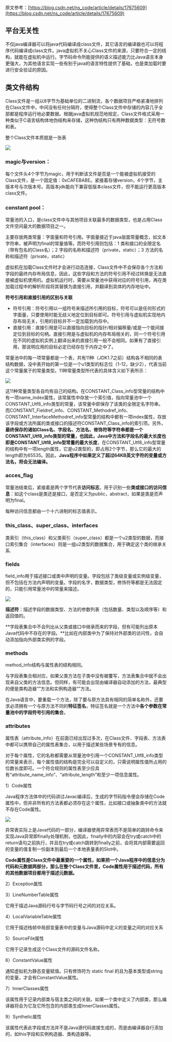 原文参考：[https://blog.csdn.net/ns_code/article/details/17675609](https://blog.csdn.net/ns_code/article/details/17675609)

## 平台无关性

不仅java编译器可以将java代码编译成class文件，其它语言的编译器也可以将程序代码编译成class文件。java虚拟机不关心Class文件的来源，只要符合一定的结构，就能在虚拟机中运行。字节码命令所能提供的语义描述能力比Java语言本身更强大，为其他语言实现一些有别于java的语言特性提供了基础，也是类加载时要进行安全验证的原因。

## 类文件结构

Class文件是一组以8字节为基础单位的二进制流，各个数据项目严格紧凑地排列在Class文件中，中间没有任何分隔符，使得整个Class文件中存储的内容几乎全部都是程序运行地必要数据。根据java虚拟机规范地规定，Class文件格式采用一种类似于C语言结构体地伪结构来存储，这种伪结构只有两种数据类型：无符号数和表。

整个Class文件本质就是一张表

![](https://img-blog.csdn.net/20131230204449140)

### **magic与version**：

每个文件头4个字节为magic，用于判断该文件是否是一个能被虚拟机接受的Class文件，是一个固定值：0xCAFEBABE。紧接着存储version，4个字节，主版本号与次版本号。高版本jdk能向下兼容低版本class文件，但不能运行更高版本class文件。

### **constant pool**：

常量池的入口，是class文件中与其他项目关联最多的数据类型，也是占用Class文件空间最大的数据项目之一。

主要存放两类常量：字面量和符号引用。字面量接近于java层面常量概念，如文本字符串，被声明为final的常量值等。而符号引用则包括：1 类和接口的全限定名（带有包名的Class名）；2 字段的名称和描述符（private，static）；3 方法的名称和描述符（private，static）

虚拟机在加载Class文件时才会进行动态连接，Class文件中不会保存各个方法和字段的最终内存布局信息，因此，这些字段和方法的符号引用不经过转换是无法直接被虚拟机使用的。虚拟机运行时，需要从常量池中获得对应的符号引用，再在类加载过程中的解析阶段将其替换为直接引用，并翻译到具体的内存地址中。

**符号引用和直接引用的区别与关联**

* 符号引用：符号引用以一组符号来描述所引用的目标，符号可以是任何形式的字面量，只要使用时能无歧义地定位到目标即可。符号引用与虚拟机实现地内存布局无关，引用的目标并不一定加载到内存中。
* 直接引用：直接引用是可以直接指向目标的指针/相对偏移量/或是一个能间接定位到目标的句柄。直接引用是与虚拟机的内存布局相关的，同一个符号引用在不同的虚拟机实例上翻译出来的直接引用一般不会相同。如果有了直接引用，那说明应用的目标必定已经存在于内存之中了。

常量池中的每一项常量都是一个表，共有11种（JDK1.7之前）结构各不相同的表结构数据，没中表开始的第一位是一个u1类型的标志位（1-12，缺少2），代表当前这个常量属于的常量类型。11种常量类型所代表的具体含义如下表所示：

![](https://img-blog.csdn.net/20131230213306531)

这11种常量类型各自均有自己的结构。在CONSTANT_Class_info型常量的结构中有一项name_index属性，该常属性中存放一个索引值，指向常量池中一个CONSTANT_Utf8_info类型的常量，该常量中即保存了该类的全限定名字符串。而CONSTANT_Fieldref_info、CONSTANT_Methodref_info、CONSTANT_InterfaceMethodref_info型常量的结构中都有一项index属性，存放该字段或方法所属的类或接口的描述符CONSTANT_Class_info的索引项。另外，**最终保存的诸如Class名、字段名、方法名、修饰符等字符串都是一个CONSTANT_Utf8_info类型的常量，也因此，Java中方法和字段名的最大长度也即是CONSTANT_Utf8_info型常量的最大长度**，在CONSTANT_Utf8_info型常量的结构中有一项length属性，它是u2类型的，即占用2个字节，那么它的最大的length即为65535。因此，**Java程序中如果定义了超过64KB英文字符的变量或方法名，将会无法编译。**

### acces_flag

常量池结束后，紧接着是两个字节代表**访问标志**，用于识别一些**类或接口的访问信息**：如这个class是类还是接口，是否定义为public，abstract，如果是类是否声明为final。

每种访问信息都由一个十六进制的标志值表示。

### this_class、super_class、interfaces

类索引（this_class）和父类索引（super_class）都是一个u2类型的数据，而接口索引集合（interfaces）则是一组u2类型的数据集合，用于确定这个类的继承关系.

### fields

field_info用于描述接口或类中声明的变量。字段包括了类级变量或实例级变量，但不包括在方法内声明的变量。字段的名字，数据类型，修饰符等都是无法固定的，只能引用常量池中的常量来描述。

![](https://img-blog.csdn.net/20140102184434718)

**描述符**：描述字段的数据类型、方法的参数列表（包括数量、类型以及顺序等）和返回值的。

**字段表集合中不会列出从父类或接口中继承而来的字段，但有可能列出原本Java代码中不存在的字段。**比如在内部类中为了保持对外部类的访问性，会自动添加指向外部类实例的字段。

### methods

method_info结构与属性表的结构相同。

与字段表集合相对应，如果父类方法在子类中没有被覆写，方法表集合中就不会出现来自父类的方法信息。但同样，有可能会出现由编译器自动添加的方法，最典型的便是类构造器“<clinit>”方法和实例构造器“<init>”方法。

在Java语言中，要重载一个方法，除了要与原方法具有相同的简单名称外，还要求必须拥有一个与原方法不同的**特征签名**，特征签名就是一个方法中**各个参数在常量池中的字段符号引用的集合**。

### attributes

属性表（attribute_info）在前面已经出现过多次，在Class文件、字段表、方法表中都可以携带自己的属性表集合，以用于描述某些场景专有的信息。

对于每个属性，它的名称都需要从常量池中引用一个CONSTANT_Utf8_info类型的常量来表示，每个属性值的结构是完全可以自定义的，只需说明属性值所占用的位数长度即可。一个符合规则的属性表至少应具有“attribute_name_info”、“attribute_length”和至少一项信息属性。

  1）Code属性

Java程序方法体中的代码讲过Javac编译后，生成的字节码指令便会存储在Code属性中，但并非所有的方法表都必须存在这个属性，比如接口或抽象类中的方法就不存在Code属性。

![](https://img-blog.csdn.net/20140102194107312)

异常表实际上是Java代码的一部分，编译器使用异常表而不是简单的跳转命令来实现Java异常即finally处理机制，也因此，finally中的内容会在try或catch中的return语句之前执行，并且在try或catch跳转到finally之前，会将其内部需要返回的变量的值复制一份副本到最后一个本地表量表的Slot中。

**Code属性是Class文件中最重要的一个属性，如果把一个Java程序中的信息分为代码和元数据两部分，那么在整个Class文件里，Code属性用于描述代码，所有的其他数据项目都用于描述元数据。**

 2）Exception属性

3）LineNumberTable属性

  它用于描述Java源码行号与字节码行号之间的对应关系。

4）LocalVariableTable属性

  它用于描述栈帧中局部变量表中的变量与Java源码中定义的变量之间的对应关系

5）SourceFile属性

  它用于记录生成这个Class文件的源码文件名称。

6）ConstantValue属性

通知虚拟机为静态变量赋值。只有修饰符为 static final 的且为基本类型或string的变量，才会有ConstantValue属性。

 7）InnerClasses属性

  该属性用于记录内部类与宿主类之间的关联。如果一个类中定义了内部类，那么编译器将会为它及它所包含的内部类生成InnerClasses属性。

  9）Synthetic属性

  该属性代表此字段或方法并不是Java源代码直接生成的，而是由编译器自行添加的，如this字段和实例构造器、类构造器等。
